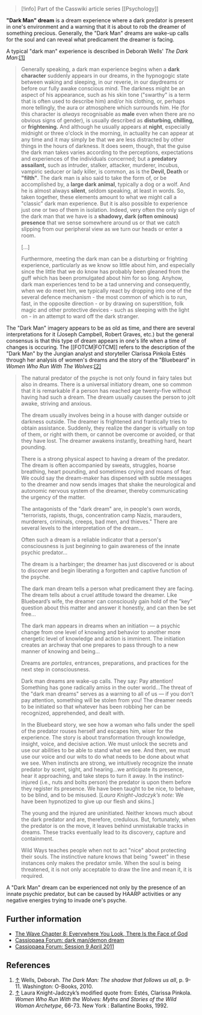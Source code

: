 > [!info] Part of the Casswiki article series  [[Psychology]]

**"Dark Man" dream** is a dream experience where a dark predator is present in one's environment and a warning that it is about to rob the dreamer of something precious. Generally, the "Dark Man" dreams are wake-up calls for the soul and can reveal what predicament the dreamer is facing.

A typical "dark man" experience is described in Deborah Wells' _The Dark Man_:[\[1\]](#cite_note-1)

> Generally speaking, a dark man experience begins when a **dark character** suddenly appears in our dreams, in the hypnogogic state between waking and sleeping, in our reverie, in our daydreams or before our fully awake conscious mind. The darkness might be an aspect of his appearance, such as his skin tone ("swarthy" is a term that is often used to describe him) and/or his clothing, or, perhaps more tellingly, the aura or atmosphere which surrounds him. He (for this character is _always_ recognisable as **male** even when there are no obvious signs of gender), is usually described as **disturbing, chilling,** or **frightening.** And although he usually appears at **night**, especially midnight or three o'clock in the morning, in actuality he can appear at any time and it may simply be that we are less distracted by other things in the hours of darkness. It does seem, though, that the guise the dark man takes varies according to the perceptions, expectations and experiences of the individuals concerned; but a **predatory assailant,** such as intruder, stalker, attacker, murderer, incubus, vampiric seducer or lady killer, is common, as is the **Devil, Death** or **"filth"**. The dark man is also said to take the form of, or be accomplished by, a **large dark animal**, typically a dog or a wolf. And he is almost always **silent**, seldom speaking, at least in words. So, taken together, these elements amount to what we might call a "classic" dark man experience. But it is also possible to experience just one or two of them in isolation. Indeed, very often the only sign of the dark man that we have is a **shadowy, dark (often ominous) presence** that we sense somewhere around us or that we catch slipping from our peripheral view as we turn our heads or enter a room.
> 
> \[...\]
> 
> Furthermore, meeting the dark man can be a disturbing or frighting experience, particularly as we know so little about him, and especially since the little that we do know has probably been gleaned from the guff which has been promulgated about him for so long. Anyhow, dark man experiences tend to be a tad unnerving and consequently, when we do meet him, we typically react by dropping into one of the several defence mechanism - the most common of which is to run, fast, in the opposite direction - or by drawing on superstition, folk magic and other protective devices - such as sleeping with the light on - in an attempt to ward off the dark stranger.

The "Dark Man" imagery appears to be as old as time, and there are several interpretations for it (Joseph Campbell, Robert Graves, etc.) but the general consensus is that this type of dream appears in one's life when a time of changes is occuring. The [[FOTCM|FOTCM]] refers to the description of the "Dark Man" by the Jungian analyst and storyteller Clarissa Pinkola Estés through her analysis of women's dreams and the story of the "Bluebeard" in _Women Who Run With The Wolves_:[\[2\]](#cite_note-2)

> The natural predator of the psyche is not only found in fairy tales but also in dreams. There is a universal initiatory dream, one so common that it is remarkable if a person has reached age twenty-five without having had such a dream. The dream usually causes the person to jolt awake, striving and anxious.
> 
> The dream usually involves being in a house with danger outside or darkness outside. The dreamer is frightened and frantically tries to obtain assistance. Suddenly, they realize the danger is virtually on top of them, or right with them, or cannot be overcome or avoided, or that they have lost. The dreamer awakens instantly, breathing hard, heart pounding.
> 
> There is a strong physical aspect to having a dream of the predator. The dream is often accompanied by sweats, struggles, hoarse breathing, heart pounding, and sometimes crying and moans of fear. We could say the dream-maker has dispensed with subtle messages to the dreamer and now sends images that shake the neurological and autonomic nervous system of the dreamer, thereby communicating the urgency of the matter.
> 
> The antagonists of the "dark dream" are, in people's own words, "terrorists, rapists, thugs, concentration camp Nazis, marauders, murderers, criminals, creeps, bad men, and thieves." There are several levels to the interpretation of the dream...
> 
> Often such a dream is a reliable indicator that a person's consciousness is just beginning to gain awareness of the innate psychic predator...
> 
> The dream is a harbinger; the dreamer has just discovered or is about to discover and begin liberating a forgotten and captive function of the psyche.
> 
> The dark man dream tells a person what predicament they are facing. The dream tells about a cruel attitude toward the dreamer. Like Bluebeard’s wife, the dreamer can consciously gain hold of the "key" question about this matter and answer it honestly, and can then be set free...
> 
> The dark man appears in dreams when an initiation — a psychic change from one level of knowing and behavior to another more energetic level of knowledge and action is imminent. The initiation creates an archway that one prepares to pass through to a new manner of knowing and being...
> 
> Dreams are _portales_, entrances, preparations, and practices for the next step in consciousness.
> 
> Dark man dreams are wake-up calls. They say: Pay attention! Something has gone radically amiss in the outer world...The threat of the "dark man dreams" serves as a warning to all of us — if you don’t pay attention, something will be stolen from you! The dreamer needs to be initiated so that whatever has been robbing her can be recognized, apprehended, and dealt with.
> 
> In the Bluebeard story, we see how a woman who falls under the spell of the predator rouses herself and escapes him, wiser for the experience. The story is about transformation through knowledge, insight, voice, and decisive action. We must unlock the secrets and use our abilities to be able to stand what we see. And then, we must use our voice and our wits to do what needs to be done about what we see. When instincts are strong, we intuitively recognize the innate predator by scent, sight, and hearing...we anticipate its presence, hear it approaching, and take steps to turn it away. In the instinct-injured (i.e., nuts and bolts person) the predator is upon them before they register its presence. We have been taught to be nice, to behave, to be blind, and to be misused. \[_Laura Knight-Jadczyk‎‎’s note:_ We have been hypnotized to give up our flesh and skins.\]
> 
> The young and the injured are uninitiated. Neither knows much about the dark predator and are, therefore, credulous. But, fortunately, when the predator is on the move, it leaves behind unmistakable tracks in dreams. These tracks eventually lead to its discovery, capture and containment.
> 
> Wild Ways teaches people when not to act "nice" about protecting their souls. The instinctive nature knows that being "sweet" in these instances only makes the predator smile. When the soul is being threatened, it is not only acceptable to draw the line and mean it, it is required.

A "Dark Man" dream can be experienced not only by the presence of an innate psychic predator, but can be caused by HAARP activities or any negative energies trying to invade one's psyche.

Further information
-------------------

*   [The Wave Chapter 8: Everywhere You Look, There Is the Face of God](http://cassiopaea.org/2010/05/08/the-wave-chapter-8-everywhere-you-look-there-is-the-face-of-god/)
*   [Cassiopaea Forum: dark man/demon dream](https://cassiopaea.org/forum/index.php/topic,23630.0.html)
*   [Cassiopaea Forum: Session 9 April 2011](https://cassiopaea.org/forum/index.php/topic,22855.0.html)

References
----------

1.  [↑](#cite_ref-1) Wells, Deborah. _The Dark Man: The shadow that follows us all_, p. 9-11. Washington: O-Books, 2010.
2.  [↑](#cite_ref-2) Laura Knight-Jadczyk‎‎’s modified quote from: Estés, Clarissa Pinkola. _Women Who Run With the Wolves: Myths and Stories of the Wild Woman Archetype_, 66-73. New York : Ballantine Books, 1992.